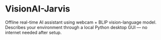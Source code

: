 # VisionAI-Jarvis
Offline real-time AI assistant using webcam + BLIP vision-language model. Describes your environment through a local Python desktop GUI — no internet needed after setup.

